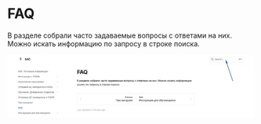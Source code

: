 # FAQ

В разделе собрали часто задаваемые вопросы с ответами на них. Можно искать информацию по запросу в строке поиска.&#x20;

![](<../.gitbook/assets/image (74).png>)

